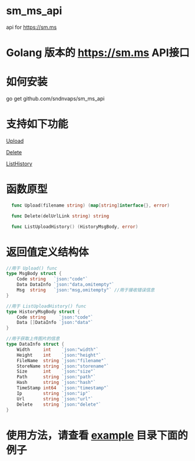 # sm_ms_api
api for  https://sm.ms

# Golang 版本的 https://sm.ms API接口

# 如何安装 

   go get github.com/sndnvaps/sm_ms_api


# 支持如下功能

 [Upload](example/upload_exp.go)

 [Delete](example/delete_exp.go)

 [ListHistory](example/ListUploadHistory_exp.go)


# 函数原型

```go
  func Upload(filename string) (map[string]interface{}, error)

  func Delete(delUrlLink string) string

  func ListUploadHistory() (HistoryMsgBody, error)
```

# 返回值定义结构体

```go
//用于 Upload() func
type MsgBody struct {
	Code string   `json:"code"`
	Data DataInfo `json:"data,omitempty"`
	Msg  string   `json:"msg,omitempty"` //用于接收错误信息
}

//用于 ListUploadHistory() func
type HistoryMsgBody struct {
	Code string     `json:"code"`
	Data []DataInfo `json:"data"`
}

//用于获取上传图片的信息
type DataInfo struct {
	Width     int    `json:"width"`
	Height    int    `json:"height"`
	FileName  string `json:"filename"`
	StoreName string `json:"storename"`
	Size      int    `json:"size"`
	Path      string `json:"path"`
	Hash      string `json:"hash"`
	TimeStamp int64  `json:"timestamp"`
	Ip        string `json:"ip"`
	Url       string `json:"url"`
	Delete    string `json:"delete"`
}
```

 
# 使用方法，请查看 [example](example) 目录下面的例子
